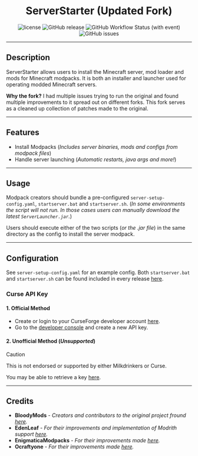 <h1 align="center">ServerStarter (Updated Fork)</h1>
<p align="center">
    <img src="https://img.shields.io/github/license/milkdrinkers/ServerStarter?color=blue&style=for-the-badge" alt="license"/>
    <img alt="GitHub release" src="https://img.shields.io/github/downloads-pre/milkdrinkers/ServerStarter/latest?style=for-the-badge">
    <img alt="GitHub Workflow Status (with event)" src="https://img.shields.io/github/actions/workflow/status/milkdrinkers/ServerStarter/release.yml?style=for-the-badge">
    <img alt="GitHub issues" src="https://img.shields.io/github/issues/milkdrinkers/ServerStarter?style=for-the-badge">
</p>

---

## Description

ServerStarter allows users to install the Minecraft server, mod loader and mods for Minecraft modpacks. It is both an installer and launcher used for operating modded Minecraft servers.  

**Why the fork?** I had multiple issues trying to run the original and found multiple improvements to it spread out on different forks. This fork serves as a cleaned up collection of patches made to the original.

--- 

## Features

- Install Modpacks (*Includes server binaries, mods and configs from modpack files*)
- Handle server launching (*Automatic restarts, java args and more!*)

---

## Usage

Modpack creators should bundle a pre-configured `server-setup-config.yaml`, `startserver.bat` and `startserver.sh`. (*In some environments the script will not run. In those cases users can manually download the latest `ServerLauncher.jar`.*)

Users should execute either of the two scripts (*or the .jar file*) in the same directory as the config to install the server modpack.

---

## Configuration
See `server-setup-config.yaml` for an example config. Both `startserver.bat` and `startserver.sh` can be found included in every release [here](https://github.com/milkdrinkers/ServerStarter/releases).

### Curse API Key
#### 1. Official Method
- Create or login to your CurseForge developer account [here](https://console.curseforge.com/#/login).
- Go to the [developer console](https://console.curseforge.com/#/api-keys) and create a new API key.

#### 2. Unofficial Method (*Unsupported*)
> [!CAUTION]
> This is not endorsed or supported by either Milkdrinkers or Curse.

You may be able to retrieve a key [here](https://git.sakamoto.pl/domi/curseme). 

---

## Credits

- **BloodyMods** - *Creators and contributors to the original project fround [here](https://github.com/BloodyMods/ServerStarter).*
- **EdenLeaf** - *For their improvements and implementation of Modrith support [here](https://github.com/EdenLeaf/ServerStarter).*
- **EnigmaticaModpacks** - *For their improvements made [here](https://github.com/EnigmaticaModpacks/ServerStarter).*
- **Ocraftyone** - *For their improvements made [here](https://github.com/Ocraftyone/ServerStarter-CFCorePatch).*
